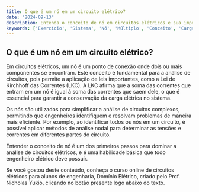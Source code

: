 ```yaml
---
title: O que é um nó em um circuito elétrico?
date: "2024-09-13"
description: Entenda o conceito de nó em circuitos elétricos e sua importância na análise de sistemas elétricos.
keywords: ['Exercício', 'Sistema', 'Nó', 'Múltiplo', 'Conceito', 'Carga', 'Básico']
---
```


## O que é um nó em um circuito elétrico?

Em circuitos elétricos, um nó é um ponto de conexão onde dois ou mais componentes se encontram. Este conceito é fundamental para a análise de circuitos, pois permite a aplicação de leis importantes, como a Lei de Kirchhoff das Correntes (LKC). A LKC afirma que a soma das correntes que entram em um nó é igual à soma das correntes que saem dele, o que é essencial para garantir a conservação da carga elétrica no sistema.

Os nós são utilizados para simplificar a análise de circuitos complexos, permitindo que engenheiros identifiquem e resolvam problemas de maneira mais eficiente. Por exemplo, ao identificar todos os nós em um circuito, é possível aplicar métodos de análise nodal para determinar as tensões e correntes em diferentes partes do circuito.

Entender o conceito de nó é um dos primeiros passos para dominar a análise de circuitos elétricos, e é uma habilidade básica que todo engenheiro elétrico deve possuir.

Se você gostou deste conteúdo, conheça o curso online de circuitos elétricos para alunos de engenharia, Domínio Elétrico, criado pelo Prof. Nicholas Yukio, clicando no botão presente logo abaixo do texto.